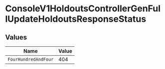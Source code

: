 # ConsoleV1HoldoutsControllerGenFullUpdateHoldoutsResponseStatus


## Values

| Name                 | Value                |
| -------------------- | -------------------- |
| `FourHundredAndFour` | 404                  |